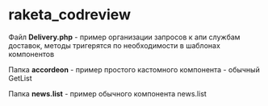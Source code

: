 # raketa_codreview
<p>
  Файл <b>Delivery.php</b> - пример организации запросов к апи службам доставок, методы тригерятся по необходимости в шаблонах компонентов
</p>
<p>
  Папка <b>ассоrdeon</b> - пример простого кастомного компонента - обычный GetList
</p>
<p>
  Папка <b>news.list</b> - пример обычного компонента news.list 
</p> 
